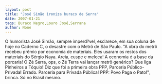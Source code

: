 ```yaml
---
layout: post
title: "José Simão ironiza buraco de Serra"
date: 2007-01-21
tags: Buraco Negro,Louro José,Serrana
author: None
---
```

O humorista José Simão, sempre imperd?vel, esclarece, em sua coluna de hoje&nbsp;no Caderno C, o desastre com o Metrô de São Paulo.
\"A obra do metrô recebeu prêmio por economia de materiais.
Eles usaram os restos dos materiais do Sérgio Naya. 
Areia, cuspe e meleca! 
A economia é a base da porcaria! 
O Zé Serra, ops, o Zé Terra vai lançar metrô genérico? 
Que liga Pinheiros a Tóquio! 
Diz que foi a primeira obra PPP, Parceria Público-Privada!
Errado. 
Parceria para Privada Pública! PPP: Povo Paga o Pato!\", brinca.
Só no Brasil mesmo.
&nbsp; 